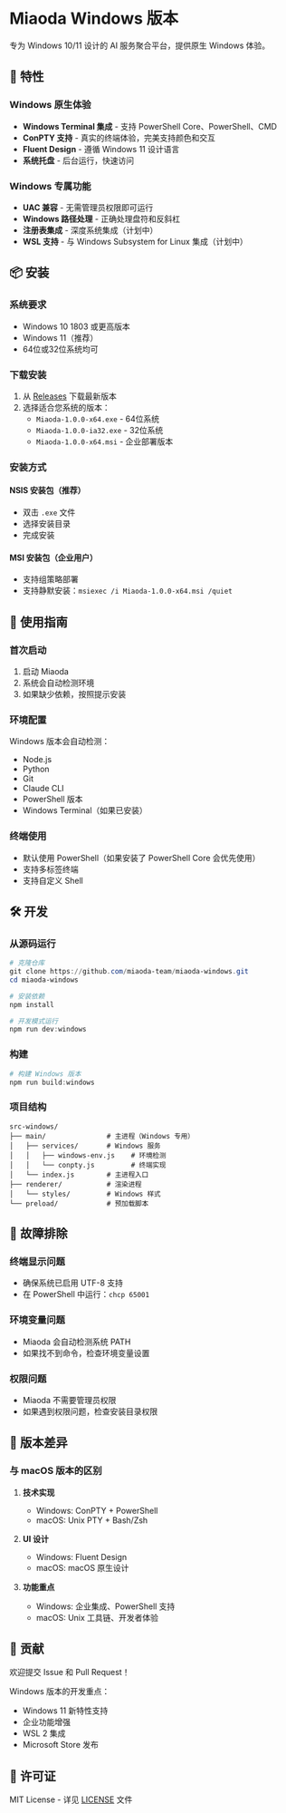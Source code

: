 # Miaoda Windows 版本

专为 Windows 10/11 设计的 AI 服务聚合平台，提供原生 Windows 体验。

## 🎯 特性

### Windows 原生体验
- **Windows Terminal 集成** - 支持 PowerShell Core、PowerShell、CMD
- **ConPTY 支持** - 真实的终端体验，完美支持颜色和交互
- **Fluent Design** - 遵循 Windows 11 设计语言
- **系统托盘** - 后台运行，快速访问

### Windows 专属功能
- **UAC 兼容** - 无需管理员权限即可运行
- **Windows 路径处理** - 正确处理盘符和反斜杠
- **注册表集成** - 深度系统集成（计划中）
- **WSL 支持** - 与 Windows Subsystem for Linux 集成（计划中）

## 📦 安装

### 系统要求
- Windows 10 1803 或更高版本
- Windows 11（推荐）
- 64位或32位系统均可

### 下载安装
1. 从 [Releases](https://github.com/miaoda-team/miaoda-windows/releases) 下载最新版本
2. 选择适合您系统的版本：
   - `Miaoda-1.0.0-x64.exe` - 64位系统
   - `Miaoda-1.0.0-ia32.exe` - 32位系统
   - `Miaoda-1.0.0-x64.msi` - 企业部署版本

### 安装方式

#### NSIS 安装包（推荐）
- 双击 `.exe` 文件
- 选择安装目录
- 完成安装

#### MSI 安装包（企业用户）
- 支持组策略部署
- 支持静默安装：`msiexec /i Miaoda-1.0.0-x64.msi /quiet`

## 🚀 使用指南

### 首次启动
1. 启动 Miaoda
2. 系统会自动检测环境
3. 如果缺少依赖，按照提示安装

### 环境配置
Windows 版本会自动检测：
- Node.js
- Python
- Git
- Claude CLI
- PowerShell 版本
- Windows Terminal（如果已安装）

### 终端使用
- 默认使用 PowerShell（如果安装了 PowerShell Core 会优先使用）
- 支持多标签终端
- 支持自定义 Shell

## 🛠️ 开发

### 从源码运行
```powershell
# 克隆仓库
git clone https://github.com/miaoda-team/miaoda-windows.git
cd miaoda-windows

# 安装依赖
npm install

# 开发模式运行
npm run dev:windows
```

### 构建
```powershell
# 构建 Windows 版本
npm run build:windows
```

### 项目结构
```
src-windows/
├── main/               # 主进程（Windows 专用）
│   ├── services/       # Windows 服务
│   │   ├── windows-env.js    # 环境检测
│   │   └── conpty.js         # 终端实现
│   └── index.js        # 主进程入口
├── renderer/           # 渲染进程
│   └── styles/         # Windows 样式
└── preload/            # 预加载脚本
```

## 🔧 故障排除

### 终端显示问题
- 确保系统已启用 UTF-8 支持
- 在 PowerShell 中运行：`chcp 65001`

### 环境变量问题
- Miaoda 会自动检测系统 PATH
- 如果找不到命令，检查环境变量设置

### 权限问题
- Miaoda 不需要管理员权限
- 如果遇到权限问题，检查安装目录权限

## 📝 版本差异

### 与 macOS 版本的区别
1. **技术实现**
   - Windows: ConPTY + PowerShell
   - macOS: Unix PTY + Bash/Zsh

2. **UI 设计**
   - Windows: Fluent Design
   - macOS: macOS 原生设计

3. **功能重点**
   - Windows: 企业集成、PowerShell 支持
   - macOS: Unix 工具链、开发者体验

## 🤝 贡献

欢迎提交 Issue 和 Pull Request！

Windows 版本的开发重点：
- Windows 11 新特性支持
- 企业功能增强
- WSL 2 集成
- Microsoft Store 发布

## 📄 许可证

MIT License - 详见 [LICENSE](LICENSE) 文件